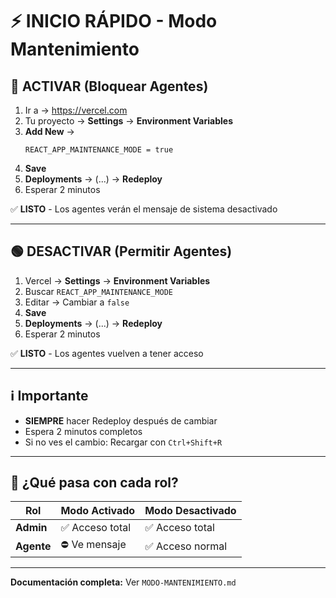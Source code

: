# ⚡ INICIO RÁPIDO - Modo Mantenimiento

## 🔴 ACTIVAR (Bloquear Agentes)

1. Ir a → https://vercel.com
2. Tu proyecto → **Settings** → **Environment Variables**
3. **Add New** →
   ```
   REACT_APP_MAINTENANCE_MODE = true
   ```
4. **Save**
5. **Deployments** → (...) → **Redeploy**
6. Esperar 2 minutos

✅ **LISTO** - Los agentes verán el mensaje de sistema desactivado

---

## 🟢 DESACTIVAR (Permitir Agentes)

1. Vercel → **Settings** → **Environment Variables**
2. Buscar `REACT_APP_MAINTENANCE_MODE`
3. Editar → Cambiar a `false`
4. **Save**
5. **Deployments** → (...) → **Redeploy**
6. Esperar 2 minutos

✅ **LISTO** - Los agentes vuelven a tener acceso

---

## ℹ️ Importante

- **SIEMPRE** hacer Redeploy después de cambiar
- Espera 2 minutos completos
- Si no ves el cambio: Recargar con `Ctrl+Shift+R`

---

## 👥 ¿Qué pasa con cada rol?

| Rol | Modo Activado | Modo Desactivado |
|-----|---------------|------------------|
| **Admin** | ✅ Acceso total | ✅ Acceso total |
| **Agente** | ⛔ Ve mensaje | ✅ Acceso normal |

---

**Documentación completa:** Ver `MODO-MANTENIMIENTO.md`

